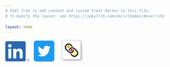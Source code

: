 ```yaml
---
# Feel free to add content and custom Front Matter to this file.
# To modify the layout, see https://jekyllrb.com/docs/themes/#overriding-theme-defaults

layout: home
---
```

[<img src="/images/LI-In-Bug.png" title="Saieva on LinkedIn" height="15%" width="15%" style="padding-right:10px">](https://www.LinkedIn.com/in/saieva)
[<img src="/images/Twittersocialicons-roundedsquare-blue.png" title="@saieva on Twitter" height="13%" width="13%" style="padding-right:15px">](https://www.Twitter.com/saieva)
[<img src="/images/MettleCVE-150x150px.png" title="WebMettle on LinkedIn" height="14%" width="14%">](https://www.linkedIn.com/company/webmettle)
